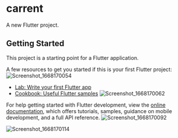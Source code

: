 # carrent

A new Flutter project.

## Getting Started

This project is a starting point for a Flutter application.

A few resources to get you started if this is your first Flutter project:
![Screenshot_1668170054](https://user-images.githubusercontent.com/82314309/204437396-3e0423e9-f296-4641-a891-fcae93d4bb42.png)

- [Lab: Write your first Flutter app](https://docs.flutter.dev/get-started/codelab)
- [Cookbook: Useful Flutter samples](https://docs.flutter.dev/cookbook)
![Screenshot_1668170062](https://user-images.githubusercontent.com/82314309/204437409-509f20c0-c009-413d-9500-45bbbf756f25.png)

For help getting started with Flutter development, view the
[online documentation](https://docs.flutter.dev/), which offers tutorials,
samples, guidance on mobile development, and a full API reference.
![Screenshot_1668170092](https://user-images.githubusercontent.com/82314309/204437424-72dd4ef9-22f3-4c58-98d6-5eb2e87af87f.png)


![Screenshot_1668170114](https://user-images.githubusercontent.com/82314309/204437442-88cfaa5b-63a5-4ead-813f-8ce5269bdcd2.png)
